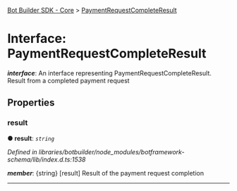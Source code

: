[Bot Builder SDK - Core](../README.md) > [PaymentRequestCompleteResult](../interfaces/botbuilder.paymentrequestcompleteresult.md)



# Interface: PaymentRequestCompleteResult

*__interface__*: An interface representing PaymentRequestCompleteResult. Result from a completed payment request



## Properties
<a id="result"></a>

###  result

**●  result**:  *`string`* 

*Defined in libraries/botbuilder/node_modules/botframework-schema/lib/index.d.ts:1538*


*__member__*: {string} [result] Result of the payment request completion





___



